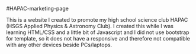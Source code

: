 #HAPAC-marketing-page

This is a website I created to promote my high school science club HAPAC (HSGS Applied Physics & Astronomy Club).
I created this while I was learning HTML/CSS and a little bit of Javascript and I did not use bootstrap for template, so it does not have a responsive and therefore not compatible with any other devices beside PCs/laptops.
